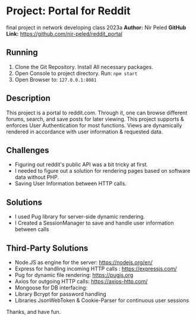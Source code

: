# Project: Portal for Reddit
final project in network developing class 2023a
**Author:** Nir Peled
**GitHub Link:** https://github.com/nir-peled/reddit_portal

## Running
1. Clone the Git Repository. Install All necessary packages. 
2. Open Console to project directory. Run: `npm start`
3. Open Browser to: `127.0.0.1:8081`

## Description
This project is a portal to reddit.com. Through it, one can browse different forums, search, and save posts for later viewing. 
This project supports & enforces User Authentication for most functions. Views are dynamically rendered in accordance with user information & requested data. 

## Challenges
- Figuring out reddit's public API was a bit tricky at first. 
- I needed to figure out a solution for rendering pages based on software data without PHP. 
- Saving User Information between HTTP calls. 

## Solutions
- I used Pug library for server-side dynamic rendering. 
- I Created a SessionManager to save and handle user information between calls

## Third-Party Solutions
- Node.JS as engine for the server: https://nodejs.org/en/
- Express for handling incoming HTTP calls : https://expressjs.com/
- Pug for dynamic file rendering: https://pugjs.org
- Axios for outgoing HTTP calls: https://axios-http.com/
- Mongoose for DB interfacing: 
- Library Bcrypt for password handling
- Libraries JsonWebToken & Cookie-Parser for continuous user sessions

Thanks, and have fun. 
